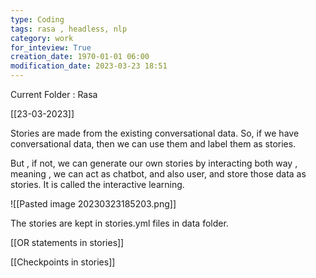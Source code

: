 ```yaml
---
type: Coding  
tags: rasa , headless, nlp
category: work
for_inteview: True
creation_date: 1970-01-01 06:00
modification_date: 2023-03-23 18:51
---
```


  
Current Folder : Rasa




[[23-03-2023]]

Stories are made from the existing conversational data. So, if we have conversational data, then we can use them and label them as stories. 

But , if not, we can generate our own stories by interacting both way , meaning ,  we can act  as chatbot, and also  user, and store those data as stories. It is called the interactive learning. 


![[Pasted image 20230323185203.png]]


The stories are kept in stories.yml files in data folder. 





[[OR statements in stories]]

[[Checkpoints in stories]]
